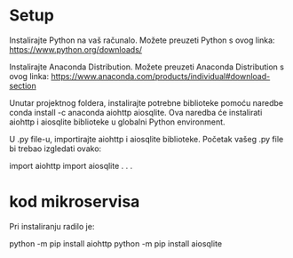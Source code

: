 # Setup

Instalirajte Python na vaš računalo. Možete preuzeti Python s ovog linka: https://www.python.org/downloads/

Instalirajte Anaconda Distribution. Možete preuzeti Anaconda Distribution s ovog linka: https://www.anaconda.com/products/individual#download-section

Unutar projektnog foldera, instalirajte potrebne biblioteke pomoću naredbe conda install -c anaconda aiohttp aiosqlite. Ova naredba će instalirati aiohttp i aiosqlite biblioteke u globalni Python environment.

U .py file-u, importirajte aiohttp i aiosqlite biblioteke. Početak vašeg .py file bi trebao izgledati ovako:

import aiohttp
import aiosqlite
.
.
.

# kod mikroservisa

Pri instaliranju radilo je:

python -m pip install aiohttp
python -m pip install aiosqlite
